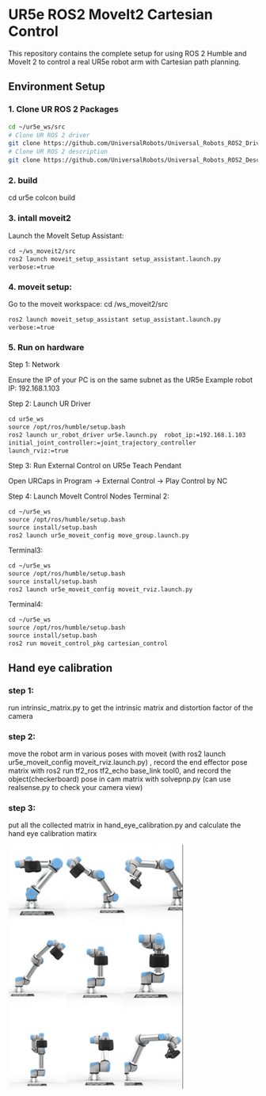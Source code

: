 # UR5e ROS2 MoveIt2 Cartesian Control

This repository contains the complete setup for using ROS 2 Humble and MoveIt 2 to control a real UR5e robot arm with Cartesian path planning.

## Environment Setup

### 1. Clone UR ROS 2 Packages

```bash
cd ~/ur5e_ws/src
# Clone UR ROS 2 driver
git clone https://github.com/UniversalRobots/Universal_Robots_ROS2_Driver.git
# Clone UR ROS 2 description
git clone https://github.com/UniversalRobots/Universal_Robots_ROS2_Description.git
```


### 2. build

cd ur5e
colcon build

### 3. intall moveit2

Launch the MoveIt Setup Assistant:
```
cd ~/ws_moveit2/src
ros2 launch moveit_setup_assistant setup_assistant.launch.py verbose:=true
```
### 4. moveit setup:

Go to the moveit workspace:
cd /ws_moveit2/src
```
ros2 launch moveit_setup_assistant setup_assistant.launch.py verbose:=true
```
### 5. Run on hardware

Step 1: Network

Ensure the IP of your PC is on the same subnet as the UR5e
Example robot IP: 192.168.1.103

Step 2: Launch UR Driver

```
cd ur5e_ws
source /opt/ros/humble/setup.bash
ros2 launch ur_robot_driver ur5e.launch.py  robot_ip:=192.168.1.103 initial_joint_controller:=joint_trajectory_controller launch_rviz:=true
```

Step 3: Run External Control on UR5e Teach Pendant

Open URCaps in Program → External Control → Play Control by NC

Step 4: Launch MoveIt Control Nodes
Terminal 2:
```
cd ~/ur5e_ws
source /opt/ros/humble/setup.bash
source install/setup.bash
ros2 launch ur5e_moveit_config move_group.launch.py
```
Terminal3:
```
cd ~/ur5e_ws
source /opt/ros/humble/setup.bash
source install/setup.bash
ros2 launch ur5e_moveit_config moveit_rviz.launch.py

```
Terminal4:
```
cd ~/ur5e_ws
source /opt/ros/humble/setup.bash
source install/setup.bash
ros2 run moveit_control_pkg cartesian_control
```

## Hand eye calibration

### step 1:

run intrinsic_matrix.py to get the intrinsic matrix and distortion factor of the camera

### step 2:

move the robot arm in various poses with moveit (with ros2 launch ur5e_moveit_config moveit_rviz.launch.py) , record the end effector pose matrix with ros2 run tf2_ros tf2_echo base_link tool0, and record the object(checkerboard) pose in cam matrix with solvepnp.py (can use realsense.py to check your camera view)


### step 3:

put all the collected matrix in hand_eye_calibration.py and calculate the hand eye calibration matirx

<img src="hand_eye_calibration/assets/calibration_pose.png" width="70%">
